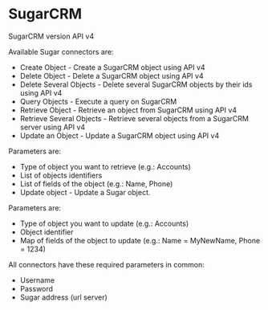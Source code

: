 # SugarCRM 

SugarCRM version API v4

Available Sugar connectors are:

* Create Object - Create a SugarCRM object using API v4
* Delete Object - Delete a SugarCRM object using API v4
* Delete Several Objects - Delete several SugarCRM objects by their ids using API v4
* Query Objects - Execute a query on SugarCRM
* Retrieve Object - Retrieve an object from SugarCRM using API v4
* Retrieve Several Objects - Retrieve several objects from a SugarCRM server using API v4
* Update an Object - Update a SugarCRM object using API v4

Parameters are:

* Type of object you want to retrieve (e.g.: Accounts)
* List of objects identifiers
* List of fields of the object (e.g.: Name, Phone)
* Update object - Update a Sugar object.

Parameters are:

* Type of object you want to update (e.g.: Accounts)
* Object identifier
* Map of fields of the object to update (e.g.: Name = MyNewName, Phone = 1234)

All connectors have these required parameters in common:

* Username
* Password
* Sugar address (url server)

